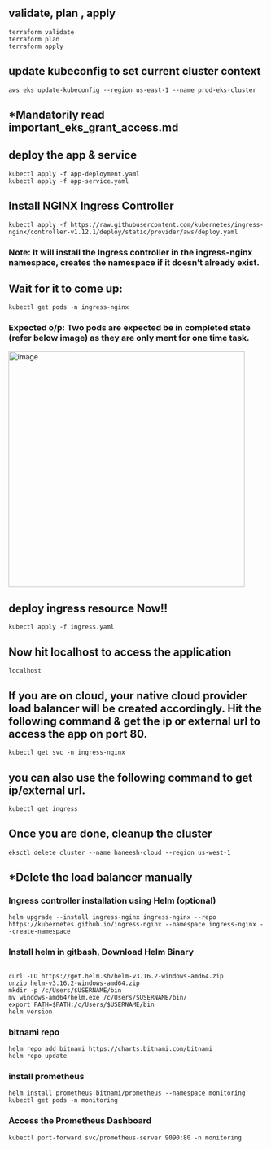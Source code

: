 ## validate, plan , apply
```
terraform validate
terraform plan
terraform apply
```

## update kubeconfig to set current cluster context
```
aws eks update-kubeconfig --region us-east-1 --name prod-eks-cluster
```

## *Mandatorily read important_eks_grant_access.md

## deploy the app & service 
```
kubectl apply -f app-deployment.yaml
kubectl apply -f app-service.yaml
```

## Install NGINX Ingress Controller
```
kubectl apply -f https://raw.githubusercontent.com/kubernetes/ingress-nginx/controller-v1.12.1/deploy/static/provider/aws/deploy.yaml
```
### Note: It will install the Ingress controller in the ingress-nginx namespace, creates the namespace if it doesn’t already exist.

## Wait for it to come up:
```
kubectl get pods -n ingress-nginx
```
### Expected o/p: Two pods are expected be in completed state (refer below image) as they are only ment for one time task.

<img width="464" alt="image" src="https://github.com/user-attachments/assets/17c6e59a-67a8-42b0-918e-acb1c9d46739" />


## deploy ingress resource Now!!
```
kubectl apply -f ingress.yaml
```

## Now hit localhost to access the application
```
localhost
```

## If you are on cloud, your native cloud provider load balancer will be created accordingly. Hit the following command & get the ip or external url to access the app on port 80.
```
kubectl get svc -n ingress-nginx
```
## you can also use the following command to get ip/external url.
```
kubectl get ingress
```

## Once you are done, cleanup the cluster 
```
eksctl delete cluster --name haneesh-cloud --region us-west-1
```

## *Delete the load balancer manually


### Ingress controller installation using Helm (optional)
```
helm upgrade --install ingress-nginx ingress-nginx --repo https://kubernetes.github.io/ingress-nginx --namespace ingress-nginx --create-namespace
```

### Install helm in gitbash, Download Helm Binary
```

curl -LO https://get.helm.sh/helm-v3.16.2-windows-amd64.zip
unzip helm-v3.16.2-windows-amd64.zip
mkdir -p /c/Users/$USERNAME/bin
mv windows-amd64/helm.exe /c/Users/$USERNAME/bin/
export PATH=$PATH:/c/Users/$USERNAME/bin
helm version

```

### bitnami repo
```
helm repo add bitnami https://charts.bitnami.com/bitnami
helm repo update

```
### install prometheus
```
helm install prometheus bitnami/prometheus --namespace monitoring
kubectl get pods -n monitoring 
```

### Access the Prometheus Dashboard
```
kubectl port-forward svc/prometheus-server 9090:80 -n monitoring

```

